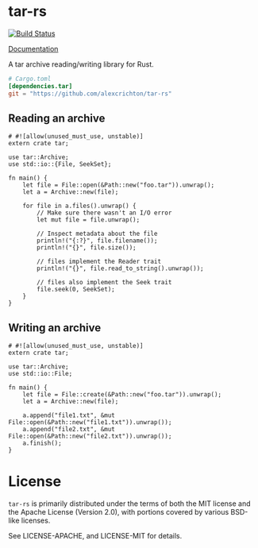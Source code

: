 # tar-rs

[![Build Status](https://travis-ci.org/alexcrichton/tar-rs.svg?branch=master)](https://travis-ci.org/alexcrichton/tar-rs)

[Documentation](http://alexcrichton.com/tar-rs/tar/index.html)

A tar archive reading/writing library for Rust.

```toml
# Cargo.toml
[dependencies.tar]
git = "https://github.com/alexcrichton/tar-rs"
```

## Reading an archive

```rust,no_run
# #![allow(unused_must_use, unstable)]
extern crate tar;

use tar::Archive;
use std::io::{File, SeekSet};

fn main() {
    let file = File::open(&Path::new("foo.tar")).unwrap();
    let a = Archive::new(file);

    for file in a.files().unwrap() {
        // Make sure there wasn't an I/O error
        let mut file = file.unwrap();

        // Inspect metadata about the file
        println!("{:?}", file.filename());
        println!("{}", file.size());

        // files implement the Reader trait
        println!("{}", file.read_to_string().unwrap());

        // files also implement the Seek trait
        file.seek(0, SeekSet);
    }
}

```

## Writing an archive

```rust,no_run
# #![allow(unused_must_use, unstable)]
extern crate tar;

use tar::Archive;
use std::io::File;

fn main() {
    let file = File::create(&Path::new("foo.tar")).unwrap();
    let a = Archive::new(file);

    a.append("file1.txt", &mut File::open(&Path::new("file1.txt")).unwrap());
    a.append("file2.txt", &mut File::open(&Path::new("file2.txt")).unwrap());
    a.finish();
}
```

# License

`tar-rs` is primarily distributed under the terms of both the MIT license and
the Apache License (Version 2.0), with portions covered by various BSD-like
licenses.

See LICENSE-APACHE, and LICENSE-MIT for details.
